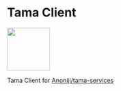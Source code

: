 # Tama Client

<img src="https://user-images.githubusercontent.com/6703996/189178570-0909bd95-ad55-4ef0-bbe8-f379b8991096.png" height="100" />

Tama Client for [Anoniji/tama-services](https://github.com/Anoniji/tama-services)
